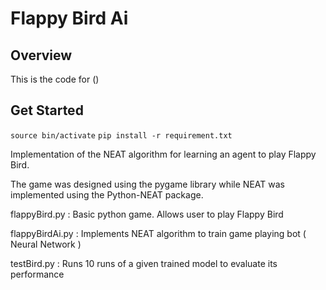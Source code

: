 # Flappy Bird Ai

## Overview

This is the code for ()

## Get Started

`source bin/activate`
`pip install -r requirement.txt`

Implementation of the NEAT algorithm for learning an agent to play Flappy Bird.

The game was designed using the pygame library while NEAT was implemented using the Python-NEAT package.

flappyBird.py : Basic python game. Allows user to play Flappy Bird

flappyBirdAi.py : Implements NEAT algorithm to train game playing bot ( Neural Network )

testBird.py : Runs 10 runs of a given trained model to evaluate its performance


